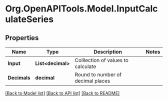 # Org.OpenAPITools.Model.InputCalculateSeries
## Properties

Name | Type | Description | Notes
------------ | ------------- | ------------- | -------------
**Input** | **List&lt;decimal&gt;** | Colllection of values to calculate | 
**Decimals** | **decimal** | Round to number of decimal places | 

[[Back to Model list]](../README.md#documentation-for-models) [[Back to API list]](../README.md#documentation-for-api-endpoints) [[Back to README]](../README.md)

